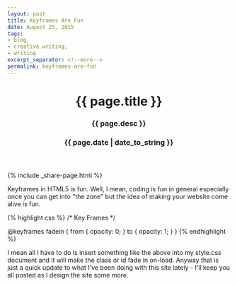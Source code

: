 ```yaml
---
layout: post
title: Keyframes Are Fun
date: August 25, 2015
tags:
- blog,
- creative writing,
- writing
excerpt_separator: <!--more-->
permalink: keyframes-are-fun
---
```

<header class="article-header">
	<h1 class="title">{{ page.title }}</h1>
	<h3 class="subtitle">{{ page.desc }}</h3>
	<h3 class="subtitle"><span>{{ page.date | date_to_string }}</span></h3>
</header>
<!--more-->
{% include _share-page.html %}
<section>
<p>
Keyframes in HTML5 is fun. Well, I mean, coding is fun in general especially once you can get into "the zone" but the idea of making your website come alive is fun.
</p>
<p>
{% highlight css %}
/* Key Frames */

@keyframes fadein {
from { opacity: 0; }
to { opacity: 1; }
}
{% endhighlight %}
</p>
<p>
I mean all I have to do is insert something like the above into my style.css document and it will make the class or id fade in on-load.
Anyway that is just a quick update to what I've been doing with this site lately - I'll keep you all posted as I design the site some more.
</p>
</section>